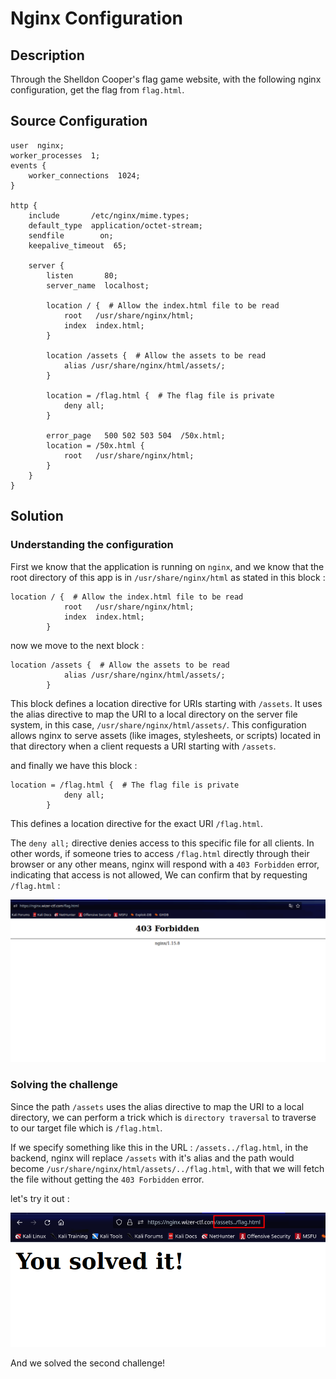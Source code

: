 # Nginx Configuration

## Description

Through the Shelldon Cooper's flag game website, with the following nginx configuration, get the flag from `flag.html`.

## Source Configuration

```plaintext
user  nginx;
worker_processes  1;
events {
    worker_connections  1024;
}

http {
    include       /etc/nginx/mime.types;
    default_type  application/octet-stream;
    sendfile        on;
    keepalive_timeout  65;

    server {
        listen       80;
        server_name  localhost;

        location / {  # Allow the index.html file to be read
            root   /usr/share/nginx/html;
            index  index.html;
        }

        location /assets {  # Allow the assets to be read
            alias /usr/share/nginx/html/assets/;
        }

        location = /flag.html {  # The flag file is private
            deny all;
        }

        error_page   500 502 503 504  /50x.html;
        location = /50x.html {
            root   /usr/share/nginx/html;
        }
    }
}
```

## Solution

### Understanding the configuration

First we know that the application is running on `nginx`, and we know that the root directory of this app is in `/usr/share/nginx/html` as stated in this block :

```
location / {  # Allow the index.html file to be read
            root   /usr/share/nginx/html;
            index  index.html;
        }
```

now we move to the next block :

```
location /assets {  # Allow the assets to be read
            alias /usr/share/nginx/html/assets/;
        }
```

This block defines a location directive for URIs starting with `/assets`. It uses the alias directive to map the URI to a local directory on the server file system, in this case, `/usr/share/nginx/html/assets/`. This configuration allows nginx to serve assets (like images, stylesheets, or scripts) located in that directory when a client requests a URI starting with `/assets`.

and finally we have this block :

```
location = /flag.html {  # The flag file is private
            deny all;
        }
```

This defines a location directive for the exact URI `/flag.html`. 

The `deny all;` directive denies access to this specific file for all clients. In other words, if someone tries to access `/flag.html` directly through their browser or any other means, nginx will respond with a `403 Forbidden` error, indicating that access is not allowed, We can confirm that by requesting `/flag.html` :

![denied](images/chal2/denied.png)

### Solving the challenge

Since the path `/assets` uses the alias directive to map the URI to a local directory, we can perform a trick which is `directory traversal` to traverse to our target file which is `/flag.html`.

If we specify something like this in the URL : `/assets../flag.html`, in the backend, nginx will replace `/assets` with it's alias and the path would become `/usr/share/nginx/html/assets/../flag.html`, with that we will fetch the file without getting the `403 Forbidden` error.

let's try it out :

![solved](images/chal2/solved.png)

And we solved the second challenge!
